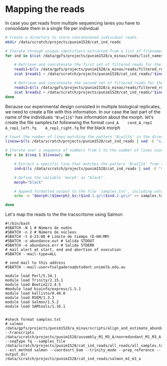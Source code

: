 # Mapping the reads

In case you get reads from multiple sequencing lanes you have to consolidate them in a single file per individual

```bash
# Create a directory to store concatenated individual reads.
mkdir /data/scratch/projects/punim1528/cat_ind_reads

# Iterate through unique identifiers extracted from a list of filenames.
for ind in $(cat /data/gpfs/projects/punim1528/a_minax/reads/list_names.txt | grep -oE '^\w{2,3}\_\w{1}\_\w{2}' | sort | uniq); do 

    # Retrieve and concatenate the first set of filtered reads for the current identifier.
    reads1=$(ls /data/gpfs/projects/punim1528/a_minax/reads/filtered_reads/clean_ready_to_assemble/*1.gz | grep $ind)
    zcat $reads1 > /data/scratch/projects/punim1528/cat_ind_reads/"$ind".1.gz

    # Retrieve and concatenate the second set of filtered reads for the current identifier.
    reads2=$(ls /data/gpfs/projects/punim1528/a_minax/reads/filtered_reads/clean_ready_to_assemble/*2.gz | grep $ind)
    zcat $reads2 > /data/scratch/projects/punim1528/cat_ind_reads/"$ind".2.gz
done
```

Because our experimental design consisted in multiple biological replicates, we need to create a file with this information. In our case the last part of the name of the individuals `"B\w{1}$"` has information about the morph. let's create the file samples.txt followwing the format `cond_A    cond_A_rep1    A_rep1_left.fq    A_rep1_right.fq` for the black morph

```bash
# Count the number of lines matching the pattern 'B\w{1}$' in the directory listing.
linesw=$(ls /data/scratch/projects/punim1528/cat_ind_reads | sed -E "s/\.\w{1}.gz//g" | sort | uniq | grep -E "B\w{1}$" | wc -l)

# Iterate over a sequence of numbers from 1 to the number of lines counted.
for s in $(seq 1 $linesw); do 

    # Extract a specific line that matches the pattern 'B\w{1}$' from the directory listing.
    ind=$(ls /data/scratch/projects/punim1528/cat_ind_reads | sed -E "s/\.\w{1}.gz//g" | sort | uniq | grep -E "B\w{1}$" | awk -v s="$s" 'NR==s')

    # Define the variable 'morph' as "black".
    morph="black"

    # Append formatted output to the file 'samples.txt', including values of 'morph', 's', 'ind.1.gz', and 'ind.2.gz'.
    echo -e "$morph\t${morph}_$s\t$ind.1.gz\t$ind.2.gz\n" >> samples.txt;

done
```

Let's map the reads to the the tracscritome using Salmon

```
#!/bin/bash
#SBATCH -N 1 # Número de nodos
#SBATCH -n 2 # Número de núcleos
#SBATCH -t 4-23:00 # Límite de tiempo (D-HH:MM)
#SBATCH -o abundance.out # Salida STDOUT
#SBATCH -e abundance.err # Salida STDERR
# mail alert at start, end and abortion of execution
#SBATCH --mail-type=ALL

# send mail to this address
#SBATCH --mail-user=fsalgadoroa@student.unimelb.edu.au

module load Perl/5.34.1
module load Trinity/2.15.1
module load Bowtie2/2.4.5
#module load bioinfo/express/1.5.1
module load kallisto/0.48.0
module load RSEM/1.3.3
module load Salmon/1.5.2
module load SAMtools/1.16.1


#sheck format samples.txt
# salmon
/data/gpfs/projects/punim1528/a_minax/scripts/align_and_estimate_abundance.pl --transcripts /data/scratch/projects/punim1528/assembly_M1_M3_A/nonredundant_M1_M3_A.fasta --seqType fq --samples_file /data/scratch/projects/punim1528/cat_ind_reads/all_reads/all_samples.txt --est_method salmon --coordsort_bam --trinity_mode --prep_reference --output_dir /data/scratch/projects/punim1528/cat_ind_reads/salmon_m1_m3_a
```
